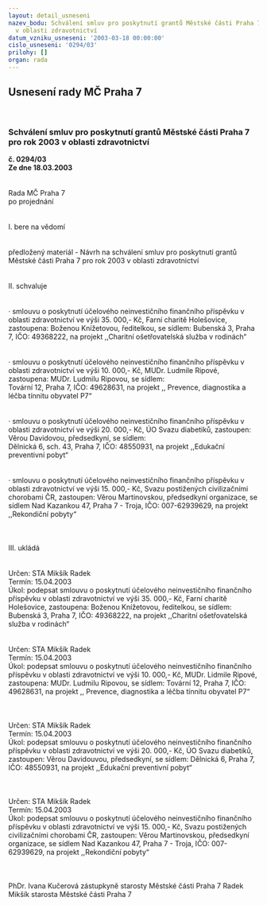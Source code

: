 ```yaml
---
layout: detail_usneseni
nazev_bodu: Schválení smluv pro poskytnutí grantů Městské části Praha 7 pro rok 2003
  v oblasti zdravotnictví
datum_vzniku_usneseni: '2003-03-18 00:00:00'
cislo_usneseni: '0294/03'
prilohy: []
organ: rada
---
```

<div id="ucUsn_pList" class="usn">
	<span><h2>Usnesení rady MČ Praha 7 </h2>
<br></span><div class="standBody">
<span><h3>Schválení smluv pro poskytnutí grantů Městské části Praha 7 pro rok 2003 v oblasti zdravotnictví</h3></span><div class="center">
		<strong>č. 0294/03</strong><br>
	</div>
<div class="center">
		<strong>Ze dne 18.03.2003</strong><br><br>
	</div>
<br>Rada MČ Praha 7<br>po projednání<br><br><br>I.	bere na vědomí<br><br> <br>předložený materiál - Návrh na schválení smluv pro poskytnutí grantů Městské části Praha 7 pro rok 2003 v oblasti zdravotnictví<br><br><br>II.	schvaluje <br><br><br>·	smlouvu o poskytnutí účelového neinvestičního finančního příspěvku v oblasti zdravotnictví ve výši 35. 000,- Kč, Farní charitě Holešovice, zastoupena: Boženou Knížetovou, ředitelkou, se sídlem: Bubenská 3, Praha 7, IČO: 49368222, na projekt ,,Charitní ošetřovatelská služba v rodinách“<br>	<br><br>·	smlouvu o poskytnutí účelového neinvestičního finančního příspěvku v oblasti zdravotnictví ve výši 10. 000,- Kč, MUDr. Ludmile Ripové, zastoupena: MUDr. Ludmilu Ripovou, se sídlem: <br>Tovární 12, Praha 7, IČO: 49628631, na projekt ,, Prevence, diagnostika a léčba tínnitu obyvatel P7“<br><br><br>·	smlouvu o poskytnutí účelového neinvestičního finančního příspěvku v oblasti zdravotnictví ve výši 20. 000,- Kč, ÚO Svazu diabetiků, zastoupen: Věrou Davidovou, předsedkyní, se sídlem: <br>     Dělnická 6, sch. 43, Praha 7, IČO: 48550931, na projekt ,,Edukační preventivní pobyt“<br><br><br>·	smlouvu o poskytnutí účelového neinvestičního finančního příspěvku v oblasti zdravotnictví ve výši 15. 000,- Kč, Svazu postižených civilizačními chorobami ČR, zastoupen: Věrou Martinovskou, předsedkyní organizace, se sídlem Nad Kazankou 47, Praha 7 - Troja, IČO: 007-62939629, na projekt ,,Rekondiční pobyty“<br><br><br><br>III.	ukládá <br><br> <br>Určen:	STA Mikšík Radek<br>Termín: 15.04.2003<br>Úkol:	podepsat smlouvu o poskytnutí účelového neinvestičního finančního příspěvku v oblasti zdravotnictví ve výši 35. 000,- Kč, Farní charitě Holešovice, zastoupena: Boženou Knížetovou, ředitelkou, se sídlem: Bubenská 3, Praha 7, IČO: 49368222, na projekt ,,Charitní ošetřovatelská služba v rodinách“<br> <br><br>Určen:	STA Mikšík Radek<br>Termín: 15.04.2003<br>Úkol:	podepsat smlouvu o poskytnutí účelového neinvestičního finančního příspěvku v oblasti zdravotnictví ve výši 10. 000,- Kč, MUDr. Lidmile Ripové, zastoupena: MUDr. Ludmilu Ripovou, se sídlem: Tovární 12, Praha 7, IČO: 49628631, na projekt ,, Prevence, diagnostika a léčba tínnitu obyvatel P7“<br> <br><br> <br>Určen:	STA Mikšík Radek<br>Termín: 15.04.2003<br>Úkol:	podepsat smlouvu o poskytnutí účelového neinvestičního finančního příspěvku v oblasti zdravotnictví ve výši 20. 000,- Kč, ÚO Svazu diabetiků, zastoupen: Věrou Davidouvou, předsedkyní, se sídlem: Dělnická 6, Praha 7, IČO: 48550931, na projekt ,,Edukační preventivní pobyt“<br> <br><br> <br>Určen:	STA Mikšík Radek<br>Termín: 15.04.2003<br>Úkol:	podepsat smlouvu o poskytnutí účelového neinvestičního finančního příspěvku v oblasti zdravotnictví ve výši 15. 000,- Kč, Svazu postižených civilizačními chorobami ČR, zastoupen: Věrou Martinovskou, předsedkyní organizace, se sídlem Nad Kazankou 47, Praha 7 - Troja, IČO: 007-62939629, na projekt ,,Rekondiční pobyty“<br><br> <br>	<br>PhDr. Ivana Kučerová zástupkyně starosty Městské části Praha 7	 Radek Mikšík starosta Městské části Praha 7<br>	<br><br><br>
</div>
</div>